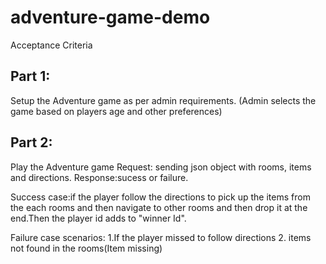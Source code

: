 # adventure-game-demo
Acceptance Criteria

Part 1:
----------------------
Setup the Adventure game as per admin requirements.
(Admin selects the game based on players age and other preferences)


Part 2:
-------------------
Play the Adventure game 
Request: sending json object with rooms, items and directions.
Response:sucess or failure.

Success case:if the player follow the directions to pick up the items from  the  each rooms and then navigate to other rooms and then drop it at the end.Then the player id adds to "winner Id". 

Failure case scenarios: 
1.If the player missed to follow directions
2. items not found in the rooms(Item missing)
